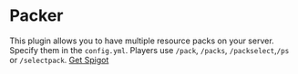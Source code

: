 # Packer
This plugin allows you to have multiple resource packs on your server. Specify them in the `config.yml`. Players use `/pack`, `/packs`, `/packselect`,`/ps` or `/selectpack`. [Get Spigot](https://getbukkit.org/download/spigot)
